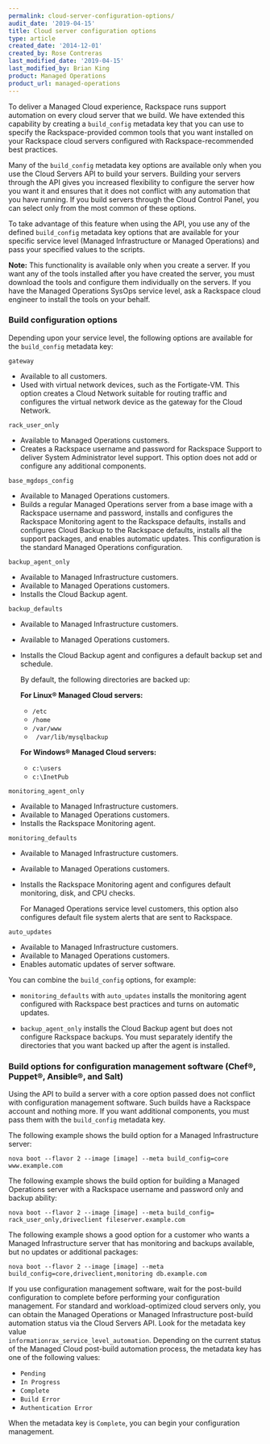```yaml
---
permalink: cloud-server-configuration-options/
audit_date: '2019-04-15'
title: Cloud server configuration options
type: article
created_date: '2014-12-01'
created_by: Rose Contreras
last_modified_date: '2019-04-15'
last_modified_by: Brian King
product: Managed Operations
product_url: managed-operations
---
```


To deliver a Managed Cloud experience, Rackspace runs support automation
on every cloud server that we build. We have extended this capability by
creating a `build_config` metadata key that you can use to specify the
Rackspace-provided common tools that you want installed on your Rackspace
cloud servers configured with Rackspace-recommended best practices.

Many of the `build_config` metadata key options are available only when
you use the Cloud Servers API to build your servers. Building your
servers through the API gives you increased flexibility to configure the
server how you want it and ensures that it does not
conflict with any automation that you have running. If you build servers
through the Cloud Control Panel, you can select
only from the most common of these options.

To take advantage of this feature when using the API, you use any of the
defined `build_config` metadata key options that are available for your
specific service level (Managed Infrastructure or Managed Operations)
and pass your specified values to the scripts.

**Note:** This functionality is available only when you create a server.
If you want any of the tools installed after you have created the server, you
must download the tools and configure them individually on the servers.
If you have the Managed Operations SysOps service level, ask a Rackspace cloud
engineer to install the tools on your behalf.

### Build configuration options

Depending upon your service level, the following options are available for the
`build_config` metadata key:

`gateway`

- Available to all customers.
- Used with virtual network devices, such as the Fortigate-VM. This option 
  creates a Cloud Network suitable for routing traffic and configures the 
  virtual network device as the gateway for the Cloud Network.

`rack_user_only`

-   Available to Managed Operations customers.
-   Creates a Rackspace username and password for Rackspace Support to
    deliver System Administrator level support. This option does not add
    or configure any additional components.

`base_mgdops_config`

-   Available to Managed Operations customers.
-   Builds a regular Managed Operations server from a base image with a
    Rackspace username and password, installs and configures the Rackspace
    Monitoring agent to the Rackspace defaults, installs and configures
    Cloud Backup to the Rackspace defaults, installs all the support
    packages, and enables automatic updates. This configuration is the
    standard Managed Operations configuration.

`backup_agent_only`

-   Available to Managed Infrastructure customers.
-   Available to Managed Operations customers.
-   Installs the Cloud Backup agent.

`backup_defaults`

-   Available to Managed Infrastructure customers.
-   Available to Managed Operations customers.
-   Installs the Cloud Backup agent and configures a default backup set
    and schedule.

    By default, the following directories are backed up:

    **For Linux&reg; Managed Cloud servers:**

    -   `/etc`
    -   `/home`
    -   `/var/www`
    -   ` /var/lib/mysqlbackup`

    **For Windows&reg; Managed Cloud servers:**

    -   `c:\users`
    -   `c:\InetPub`

`monitoring_agent_only`

-   Available to Managed Infrastructure customers.
-   Available to Managed Operations customers.
-   Installs the Rackspace Monitoring agent.

`monitoring_defaults`

-   Available to Managed Infrastructure customers.
-   Available to Managed Operations customers.
-   Installs the Rackspace Monitoring agent and configures default
    monitoring, disk, and CPU checks.

    For Managed Operations service level customers, this option also
    configures default file system alerts that are sent to Rackspace.

`auto_updates`

-   Available to Managed Infrastructure customers.
-   Available to Managed Operations customers.
-   Enables automatic updates of server software.

You can combine the `build_config` options, for example:

-   `monitoring_defaults` with `auto_updates` installs the monitoring
    agent configured with Rackspace best practices and turns on
    automatic updates.

-   `backup_agent_only` installs the Cloud Backup agent
    but does not configure Rackspace backups. You must separately
    identify the directories that you want backed up after the agent
    is installed.

### Build options for configuration management software (Chef&reg;, Puppet&reg;, Ansible&reg;, and Salt)

Using the API to build a server with a core option passed does not
conflict with configuration management software. Such builds have a
Rackspace account and nothing more. If you want additional components,
you must pass them with the `build_config` metadata key.

The following example shows the build option for a Managed Infrastructure server:

    nova boot --flavor 2 --image [image] --meta build_config=core www.example.com

The following example shows the build option for building a Managed Operations server with a Rackspace username and password only and backup ability:

    nova boot --flavor 2 --image [image] --meta build_config= rack_user_only,driveclient fileserver.example.com

The following example shows a good option for a customer who wants a
Managed Infrastructure server that has monitoring and backups available, but
no updates or additional packages:

    nova boot --flavor 2 --image [image] --meta build_config=core,driveclient,monitoring db.example.com

If you use configuration management software, wait for the post-build
configuration to complete before performing your configuration management. For
standard and workload-optimized cloud servers only, you can obtain the Managed
Operations or Managed Infrastructure post-build automation status via the
Cloud Servers API. Look for the metadata key value  
`informationrax_service_level_automation`. Depending on the current status of
the Managed Cloud post-build automation process, the metadata key has
one of the following values:

- `Pending`
- `In Progress`
- `Complete`
- `Build Error`
- `Authentication Error`

When the metadata key is `Complete`, you can begin your
configuration management.
